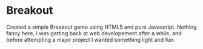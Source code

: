 # Breakout

Created a simple Breakout game using HTML5 and pure Javascript. Nothing fancy here, I was getting back at web developement after a while, and before attempting a major project I wanted something light and fun.